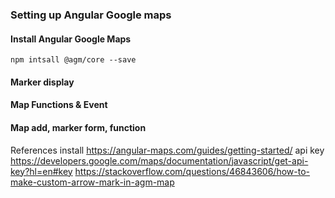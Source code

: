 ### Setting up Angular Google maps

#### Install Angular Google Maps
```
npm intsall @agm/core --save
```

#### Marker display

#### Map Functions & Event

#### Map add, marker form, function

References
install 
https://angular-maps.com/guides/getting-started/
api key
https://developers.google.com/maps/documentation/javascript/get-api-key?hl=en#key
https://stackoverflow.com/questions/46843606/how-to-make-custom-arrow-mark-in-agm-map